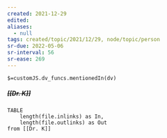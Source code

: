 ```yaml
---
created: 2021-12-29 
edited: 
aliases:
  - null
tags: created/topic/2021/12/29, node/topic/person
sr-due: 2022-05-06
sr-interval: 56
sr-ease: 269
---
```

`$=customJS.dv_funcs.mentionedIn(dv)`

##### <s class="topic-title">[[Dr. K]]</s>


```dataview
TABLE 
	length(file.inlinks) as In, 
	length(file.outlinks) as Out
from [[Dr. K]]
```
